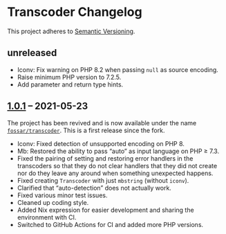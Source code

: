 # Transcoder Changelog

This project adheres to [Semantic Versioning](https://semver.org/spec/v2.0.0.html).

## unreleased

- Iconv: Fix warning on PHP 8.2 when passing `null` as source encoding.
- Raise minimum PHP version to 7.2.5.
- Add parameter and return type hints.


## [1.0.1] – 2021-05-23

The project has been revived and is now available under the name [`fossar/transcoder`](https://packagist.org/packages/fossar/transcoder). This is a first release since the fork.

- Iconv: Fixed detection of unsupported encoding on PHP 8.
- Mb: Restored the ability to pass “auto” as input language on PHP ≥ 7.3.
- Fixed the pairing of setting and restoring error handlers in the transcoders so that they do not clear handlers that they did not create nor do they leave any around when something unexpected happens.
- Fixed creating `Transcoder` with just `mbstring` (without `iconv`).
- Clarified that “auto-detection” does not actually work.
- Fixed various minor test issues.
- Cleaned up coding style.
- Added Nix expression for easier development and sharing the environment with CI.
- Switched to GitHub Actions for CI and added more PHP versions.

[1.0.1]: https://github.com/fossar/transcoder/compare/1.0.0...v1.0.1
